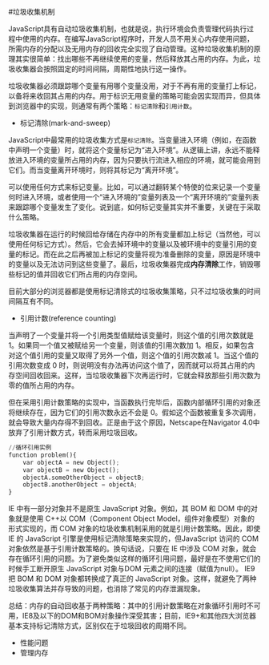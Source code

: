 #垃圾收集机制

JavaScript具有自动垃圾收集机制，也就是说，执行环境会负责管理代码执行过程中使用的内存。在编写JavaScript程序时，开发人员不用关心内存使用问题，所需内存的分配以及无用内存的回收完全实现了自动管理。这种垃圾收集机制的原理其实很简单：找出哪些不再继续使用的变量，然后释放其占用的内存。为此，垃圾收集器会按照固定的时间间隔，周期性地执行这一操作。

垃圾收集器必须跟踪哪个变量有用哪个变量没用，对于不再有用的变量打上标记，以备将来收回其占用的内存。用于标识无用变量的策略可能会因实现而异，但具体到浏览器中的实现，则通常有两个策略：`标记清除`和`引用计数`。


- 标记清除(mark-and-sweep)

JavaScript中最常用的垃圾收集方式是`标记清除`。当变量进入环境（例如，在函数中声明一个变量）时，就将这个变量标记为“进入环境”。从逻辑上讲，永远不能释放进入环境的变量所占用的内存，因为只要执行流进入相应的环境，就可能会用到它们。而当变量离开环境时，则将其标记为“离开环境”。

可以使用任何方式来标记变量。比如，可以通过翻转某个特使的位来记录一个变量何时进入环境，或者使用一个“进入环境的”变量列表及一个“离开环境的”变量列表来跟踪哪个变量发生了变化。说到底，如何标记变量其实并不重要，关键在于采取什么策略。

垃圾收集器在运行的时候回给存储在内存中的所有变量都加上标记（当然他，可以使用任何标记方式）。然后，它会去掉环境中的变量以及被环境中的变量引用的变量的标记。而在此之后再被加上标记的变量将视为准备删除的变量，原因是环境中的变量以及无法访问到这些变量了。最后，垃圾收集器完成**内存清除**工作，销毁哪些标记的值并回收它们所占用的内存空间。

目前大部分的浏览器都是使用标记清除式的垃圾收集策略，只不过垃圾收集的时间间隔互有不同。

- 引用计数(reference counting)

当声明了一个变量并将一个引用类型值赋给该变量时，则这个值的引用次数就是 1。如果同一个值又被赋给另一个变量，则该值的引用次数加 1。相反，如果包含对这个值引用的变量又取得了另外一个值，则这个值的引用次数减 1。当这个值的引用次数变成 0 时，则说明没有办法再访问这个值了，因而就可以将其占用的内存空间回收回来。这样，当垃圾收集器下次再运行时，它就会释放那些引用次数为零的值所占用的内存。

但在采用引用计数策略的实现中，当函数执行完毕后，函数内部循环引用的对象还将继续存在，因为它们的引用次数永远不会是 0。假如这个函数被重复多次调用，就会导致大量内存得不到回收。正是由于这个原因，Netscape在Navigator 4.0中放弃了引用计数方式，转而采用垃圾回收。

``` python
//循环引用实例
function problem(){
    var objectA = new Object();
    var objectB = new Object();
    objectA.someOtherObject = objectB;
    objectB.anotherObject = objectA;
}
```

IE 中有一部分对象并不是原生 JavaScript 对象。例如，其 BOM 和 DOM 中的对象就是使用 C++以 COM（Component Object Model，组件对象模型）对象的形式实现的，而 COM 对象的垃圾收集机制采用的就是引用计数策略。因此，即使 IE 的 JavaScript 引擎是使用标记清除策略来实现的，但JavaScript 访问的 COM 对象依然是基于引用计数策略的。换句话说，只要在 IE 中涉及 COM 对象，就会存在循环引用的问题。为了避免类似这样的循环引用问题，最好是在不使用它们的时候手工断开原生 JavaScript 对象与DOM 元素之间的连接（赋值为null）。
IE9 把 BOM 和 DOM 对象都转换成了真正的 JavaScript 对象。这样，就避免了两种垃圾收集算法并存导致的问题，也消除了常见的内存泄漏现象。

总结：内存的自动回收基于两种策略：其中的引用计数策略在对象循环引用时不可用，IE8及以下的DOM和BOM对象操作深受其害；目前，IE9+和其他四大浏览器基本支持标记清除方式，区别仅在于垃圾回收的周期不同。

- 性能问题
- 管理内存
